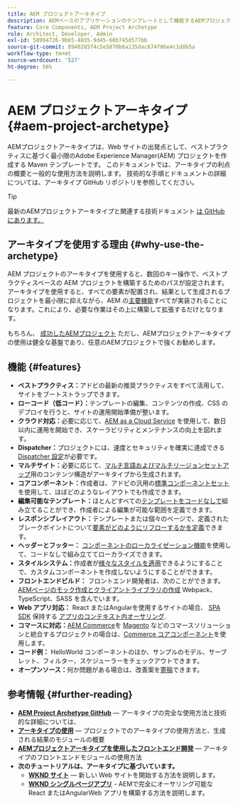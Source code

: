 ```yaml
---
title: AEM プロジェクトアーキタイプ
description: AEMベースのアプリケーションのテンプレートとして機能するAEMプロジェクトアーキタイプについて説明します。
feature: Core Components, AEM Project Archetype
role: Architect, Developer, Admin
exl-id: 58994726-9b65-4035-9d45-60b745d577bb
source-git-commit: 8940285f4c5e5870b6a135dac674f06e4c1d8b5a
workflow-type: tm+mt
source-wordcount: '527'
ht-degree: 56%

---
```



# AEM プロジェクトアーキタイプ {#aem-project-archetype}

AEMプロジェクトアーキタイプは、Web サイトの出発点として、ベストプラクティスに基づく最小限のAdobe Experience Manager(AEM) プロジェクトを作成する Maven テンプレートです。 このドキュメントでは、アーキタイプの利点の概要と一般的な使用方法を説明します。 技術的な手順とドキュメントの詳細については、アーキタイプ GitHub リポジトリを参照してください。

>[!TIP]
>
>最新のAEMプロジェクトアーキタイプと関連する技術ドキュメント [は GitHub にあります。](https://github.com/adobe/aem-project-archetype)

## アーキタイプを使用する理由 {#why-use-the-archetype}

AEM プロジェクトのアーキタイプを使用すると、数回のキー操作で、ベストプラクティスベースの AEM プロジェクトを構築するためのパスが設定されます。アーキタイプを使用すると、すべての要素が配置され、結果として生成されるプロジェクトを最小限に抑えながら、AEM の[主要機能](/help/developing/archetype/using.md#what-you-get)すべてが実装されることになります。これにより、必要な作業はその上に構築して拡張するだけとなります。

もちろん、 [成功したAEMプロジェクト](/help/developing/success.md) ただし、AEMプロジェクトアーキタイプの使用は健全な基盤であり、任意のAEMプロジェクトで強くお勧めします。

## 機能 {#features}

* **ベストプラクティス：**&#x200B;アドビの最新の推奨プラクティスをすべて活用して、サイトをブートストラップできます。
* **ローコード（低コード）：**&#x200B;テンプレートの編集、コンテンツの作成、CSS のデプロイを行うと、サイトの運用開始準備が整います。
* **クラウド対応：**&#x200B;必要に応じて、[AEM as a Cloud Service](https://experienceleague.adobe.com/docs/experience-manager-cloud-service/landing/home.html?lang=ja) を使用して、数日以内に運用を開始でき、スケーラビリティとメンテナンスの向上を図れます。
* **Dispatcher：**&#x200B;プロジェクトには、速度とセキュリティを確実に達成できる [Dispatcher 設定](https://experienceleague.adobe.com/docs/experience-manager-dispatcher/using/dispatcher.html?lang=ja)が必要です。
* **マルチサイト：**&#x200B;必要に応じて、[マルチ言語およびマルチリージョンセットアップ](https://experienceleague.adobe.com/docs/experience-manager-cloud-service/sites/administering/reusing-content/msm/overview.html?lang=ja)用のコンテンツ構造がアーキタイプから生成されます。
* **コアコンポーネント：**&#x200B;作成者は、アドビの汎用の[標準コンポーネントセット](/help/introduction.md)を使用して、ほぼどのようなレイアウトでも作成できます。
* **編集可能なテンプレート：**&#x200B;ほとんどすべての[テンプレートをコードなしで](https://experienceleague.adobe.com/docs/experience-manager-learn/sites/page-authoring/template-editor-feature-video-use.html?lang=ja)組み立てることができ、作成者による編集が可能な範囲を定義できます。
* **レスポンシブレイアウト：**&#x200B;テンプレートまたは個々のページで、定義されたブレークポイントについて[要素がどのようにリフローするかを定義](https://experienceleague.adobe.com/docs/experience-manager-core-components/using/get-started/localization.html?lang=ja)できます。
* **ヘッダーとフッター：** [コンポーネントのローカライゼーション機能](https://experienceleague.adobe.com/docs/experience-manager-core-components/using/get-started/localization.html?lang=ja)を使用して、コードなしで組み立ててローカライズできます。
* **スタイルシステム：**&#x200B;作成者が[様々なスタイルを適用](https://experienceleague.adobe.com/docs/experience-manager-learn/getting-started-wknd-tutorial-develop/project-archetype/style-system.html?lang=ja)できるようにすることで、カスタムコンポーネントを作成しないようにすることができます。
* **フロントエンドビルド：** フロントエンド開発者は、次のことができます。 [AEMページのモック作成とクライアントライブラリの作成](front-end.md) Webpack、TypeScript、SASS を含んでいます。
* **Web アプリ対応：** React またはAngularを使用するサイトの場合、 [SPA SDK](https://experienceleague.adobe.com/docs/experience-manager-cloud-service/content/implementing/developing/hybrid/developing.html?lang=ja) 保持する [アプリのコンテキスト内オーサリング](https://experienceleague.adobe.com/docs/experience-manager-learn/sites/spa-editor/spa-editor-framework-feature-video-use.html?lang=ja).
* **コマースに対応：**[AEM Commerce](https://experienceleague.adobe.com/docs/experience-manager-cloud-service/content-and-commerce/home.html?lang=ja)を [Magento](https://magento.com/jp) などのコマースソリューションと統合するプロジェクトの場合は、[Commerce コアコンポーネント](https://github.com/adobe/aem-core-cif-components)を使用します。
* **コード例：** HelloWorld コンポーネントのほか、サンプルのモデル、サーブレット、フィルター、スケジューラーをチェックアウトできます。
* **オープンソース：**&#x200B;何か問題がある場合は、改善案を[寄稿](https://github.com/adobe/aem-core-wcm-components/blob/master/CONTRIBUTING.md)できます。

## 参考情報 {#further-reading}

* **[AEM Project Archetype GitHub](https://github.com/adobe/aem-project-archetype)**  — アーキタイプの完全な使用方法と技術的な詳細については、
* **[アーキタイプの使用](using.md)**  — プロジェクトでのアーキタイプの使用方法と、生成される結果のモジュールの概要
* **[AEMプロジェクトアーキタイプを使用したフロントエンド開発](front-end.md)**  — アーキタイプのフロントエンドモジュールの使用方法
* **次のチュートリアルは、アーキタイプに基づいています。**
   * **[WKND サイト](https://experienceleague.adobe.com/docs/experience-manager-learn/getting-started-wknd-tutorial-develop/overview.html?lang=ja)**  — 新しい Web サイトを開始する方法を説明します。
   * **[WKND シングルページアプリ](https://experienceleague.adobe.com/docs/experience-manager-learn/sites/spa-editor/spa-editor-framework-feature-video-use.html?lang=ja)** - AEMで完全にオーサリング可能な React またはAngularWeb アプリを構築する方法を説明します。
